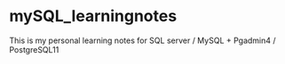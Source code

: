 # mySQL_learningnotes
This is my personal learning notes for SQL server / MySQL + Pgadmin4 / PostgreSQL11
